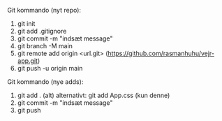 Git kommando (nyt repo):

1. git init
2. git add .gitignore
3. git commit -m "indsæt message"
4. git branch -M main
5. git remote add origin <url.git> (https://github.com/rasmanhuhu/vejr-app.git)
6. git push -u origin main

Git kommando (nye adds):

1. git add . (alt)
   alternativt: git add App.css (kun denne)
2. git commit -m "indsæt message"
3. git push